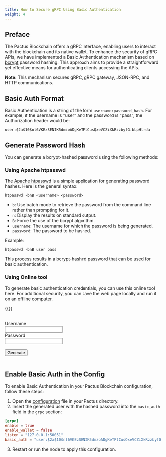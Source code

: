 ```yaml
---
title: How to Secure gRPC Using Basic Authentication
weight: 4
---
```


## Preface

The Pactus Blockchain offers a gRPC interface, enabling users to interact with the blockchain
and its native wallet. To enhance the security of gRPC APIs, we have implemented a Basic Authentication
mechanism based on [bcrypt](https://en.wikipedia.org/wiki/Bcrypt) password hashing.
This approach aims to provide a straightforward yet effective means for authenticating clients accessing the APIs.

**Note:** This mechanism secures gRPC, gRPC gateway, JSON-RPC, and HTTP communications.

## Basic Auth Format

Basic Authentication is a string of the form `username:password_hash`.
For example, if the username is "user" and the password is "pass", the Authorization header would be:

```text
user:$2a$10$nl6VKEzSENIK5dmzoADgKeTFtCusQxeVCZiXkRzzbyfG.bLpHtrda
```

## Generate Password Hash

You can generate a bcrypt-hashed password using the following methods:

### Using Apache htpasswd

The [Apache htpasswd](https://httpd.apache.org/docs/2.4/programs/htpasswd.html)
is a simple application for generating password hashes.
Here is the general syntax:

```shell
htpasswd -bnB <username> <password>
```

- `b`: Use batch mode to retrieve the password from the command line rather than prompting for it.
- `n`: Display the results on standard output.
- `B`: Force the use of the bcrypt algorithm.
- `username`: The username for which the password is being generated.
- `password`: The password to be hashed.

Example:

```shell
htpasswd -bnB user pass
```

This process results in a bcrypt-hashed password that can be used for basic authentication.

### Using Online tool

To generate basic authentication credentials, you can use this online tool here.
For additional security, you can save the web page locally and run it on an offline computer.

{{<basic-auth>}}

</br>
<form id="passwdForm">
  <label for="username">Username</label><br />
  <input type="text" id="username" name="username" /><br />
  <label for="password">Password</label><br />
  <input type="password" id="password" name="password" /><br /><br />
  <button type="button" class="custom-button" onclick="generateHtpasswd(event)">
    Generate
  </button>
  <br>
  <br>
  <p id="output"></p>
</form>

## Enable Basic Auth in the Config

To enable Basic Authentication in your Pactus Blockchain configuration, follow these steps:

1. Open the [configuration](https://docs.pactus.org/get-started/configuration/) file in your Pactus directory.
2. Insert the generated user with the hashed password into the `basic_auth` field in the `grpc` section:

```toml
[grpc]
enable = true
enable_wallet = false
listen = "127.0.0.1:50051"
basic_auth = "user:$2a$10$nl6VKEzSENIK5dmzoADgKeTFtCusQxeVCZiXkRzzbyfG.bLpHtrda"
```

3. Restart or run the node to apply this configuration.
